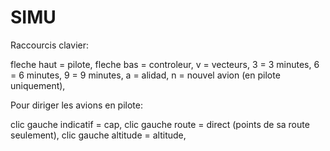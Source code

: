 # SIMU

Raccourcis clavier:

fleche haut = pilote,
fleche bas = controleur,
v = vecteurs,
3 = 3 minutes,
6 = 6 minutes,
9 = 9 minutes,
a = alidad,
n = nouvel avion (en pilote uniquement),


Pour diriger les avions en pilote:

clic gauche indicatif = cap,
clic gauche route = direct (points de sa route seulement),
clic gauche altitude = altitude,

